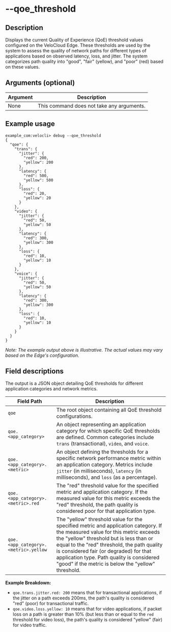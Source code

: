 #	--qoe_threshold

##	Description
Displays the current Quality of Experience (QoE) threshold values configured on the VeloCloud Edge. These thresholds are used by the system to assess the quality of network paths for different types of applications based on observed latency, loss, and jitter. The system categorizes path quality into "good", "fair" (yellow), and "poor" (red) based on these values.

##  Arguments (optional)
| Argument | Description |
|---|---|
| None | This command does not take any arguments. |

##  Example usage
```
example_com:velocli> debug --qoe_threshold
{
  "qoe": {
    "trans": {
      "jitter": {
        "red": 200,
        "yellow": 200
      },
      "latency": {
        "red": 500,
        "yellow": 500
      },
      "loss": {
        "red": 20,
        "yellow": 20
      }
    },
    "video": {
      "jitter": {
        "red": 50,
        "yellow": 50
      },
      "latency": {
        "red": 300,
        "yellow": 300
      },
      "loss": {
        "red": 10,
        "yellow": 10
      }
    },
    "voice": {
      "jitter": {
        "red": 50,
        "yellow": 50
      },
      "latency": {
        "red": 300,
        "yellow": 300
      },
      "loss": {
        "red": 10,
        "yellow": 10
      }
    }
  }
}
```
*Note: The example output above is illustrative. The actual values may vary based on the Edge's configuration.*

##  Field descriptions
The output is a JSON object detailing QoE thresholds for different application categories and network metrics.

| Field Path                      | Description                                                                                                                               |
|---------------------------------|-------------------------------------------------------------------------------------------------------------------------------------------|
| `qoe`                           | The root object containing all QoE threshold configurations.                                                                              |
| `qoe.<app_category>`            | An object representing an application category for which specific QoE thresholds are defined. Common categories include `trans` (transactional), `video`, and `voice`. |
| `qoe.<app_category>.<metric>`   | An object defining the thresholds for a specific network performance metric within an application category. Metrics include `jitter` (in milliseconds), `latency` (in milliseconds), and `loss` (as a percentage). |
| `qoe.<app_category>.<metric>.red`    | The "red" threshold value for the specified metric and application category. If the measured value for this metric exceeds the "red" threshold, the path quality is considered poor for that application type. |
| `qoe.<app_category>.<metric>.yellow` | The "yellow" threshold value for the specified metric and application category. If the measured value for this metric exceeds the "yellow" threshold but is less than or equal to the "red" threshold, the path quality is considered fair (or degraded) for that application type. Path quality is considered "good" if the metric is below the "yellow" threshold. |

**Example Breakdown:**
*   `qoe.trans.jitter.red: 200` means that for transactional applications, if the jitter on a path exceeds 200ms, the path's quality is considered "red" (poor) for transactional traffic.
*   `qoe.video.loss.yellow: 10` means that for video applications, if packet loss on a path is greater than 10% (but less than or equal to the `red` threshold for video loss), the path's quality is considered "yellow" (fair) for video traffic.